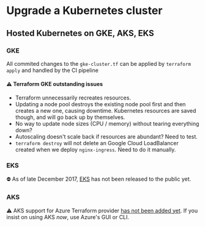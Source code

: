 # Upgrade a Kubernetes cluster

## Hosted Kubernetes on GKE, AKS, EKS

### GKE

All commited changes to the `gke-cluster.tf` can be applied by `terraform apply` and handled by the CI pipeline

#### ⚠️ Terraform GKE outstanding issues

- Terraform unnecessarily recreates resources.
- Updating a node pool destroys the existing node pool first and then creates a new one, causing downtime. Kubernetes resources are saved though, and will go back up by themselves.
- No way to update node sizes (CPU / memory) without tearing everything down?
- Autoscaling doesn't scale back if resources are abundant? Need to test.
- `terraform destroy` will not delete an Google Cloud LoadBalancer created when we deploy `nginx-ingress`. Need to do it manually.

### EKS

⛔️ As of late December 2017, [EKS](https://aws.amazon.com/eks/) has not been released to the public yet.

### AKS

⚠️ AKS support for Azure Terraform provider [has not been added yet](https://github.com/terraform-providers/terraform-provider-azurerm/issues/471). If you insist on using AKS *now*, use Azure's GUI or CLI.
